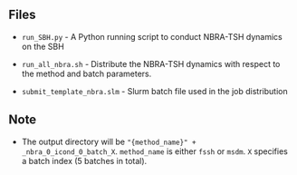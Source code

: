 ## Files

* `run_SBH.py` - A Python running script to conduct NBRA-TSH dynamics on the SBH

* `run_all_nbra.sh` - Distribute the NBRA-TSH dynamics with respect to the method and batch parameters.

* `submit_template_nbra.slm` - Slurm batch file used in the job distribution 

## Note

* The output directory will be `"{method_name}" + _nbra_0_icond_0_batch_X`. `method_name` is either `fssh` or `msdm`. `X` specifies a batch index (5 batches in total).
